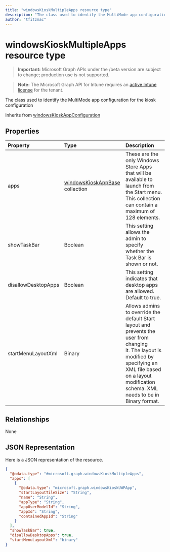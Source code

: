 ```yaml
---
title: "windowsKioskMultipleApps resource type"
description: "The class used to identify the MultiMode app configuration for the kiosk configuration"
author: "tfitzmac"
---
```


# windowsKioskMultipleApps resource type

> **Important:** Microsoft Graph APIs under the /beta version are subject to change; production use is not supported.

> **Note:** The Microsoft Graph API for Intune requires an [active Intune license](https://go.microsoft.com/fwlink/?linkid=839381) for the tenant.

The class used to identify the MultiMode app configuration for the kiosk configuration


Inherits from [windowsKioskAppConfiguration](../resources/intune-deviceconfig-windowskioskappconfiguration.md)

## Properties
|Property|Type|Description|
|:---|:---|:---|
|apps|[windowsKioskAppBase](../resources/intune-deviceconfig-windowskioskappbase.md) collection|These are the only Windows Store Apps that will be available to launch from the Start menu. This collection can contain a maximum of 128 elements.|
|showTaskBar|Boolean|This setting allows the admin to specify whether the Task Bar is shown or not.|
|disallowDesktopApps|Boolean|This setting indicates that desktop apps are allowed. Default to true.|
|startMenuLayoutXml|Binary|Allows admins to override the default Start layout and prevents the user from changing it. The layout is modified by specifying an XML file based on a layout modification schema. XML needs to be in Binary format.|

## Relationships
None

## JSON Representation
Here is a JSON representation of the resource.
<!-- {
  "blockType": "resource",
  "@odata.type": "microsoft.graph.windowsKioskMultipleApps"
}
-->
``` json
{
  "@odata.type": "#microsoft.graph.windowsKioskMultipleApps",
  "apps": [
    {
      "@odata.type": "microsoft.graph.windowsKioskUWPApp",
      "startLayoutTileSize": "String",
      "name": "String",
      "appType": "String",
      "appUserModelId": "String",
      "appId": "String",
      "containedAppId": "String"
    }
  ],
  "showTaskBar": true,
  "disallowDesktopApps": true,
  "startMenuLayoutXml": "binary"
}
```



